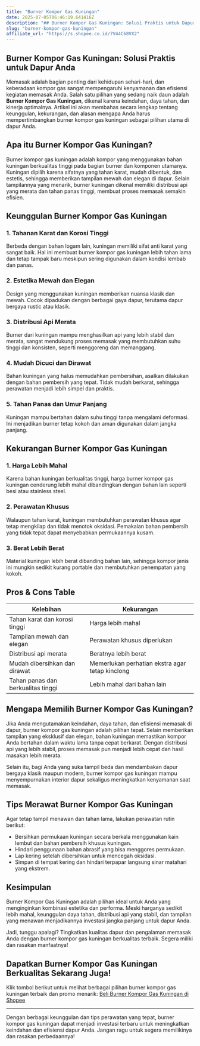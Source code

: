 ```yaml
---
title: "Burner Kompor Gas Kuningan"
date: 2025-07-05T06:46:19.641416Z
description: "## Burner Kompor Gas Kuningan: Solusi Praktis untuk Dapur Anda..."
slug: "burner-kompor-gas-kuningan"
affiliate_url: "https://s.shopee.co.id/7V44C68VX2"
---
```

## Burner Kompor Gas Kuningan: Solusi Praktis untuk Dapur Anda

Memasak adalah bagian penting dari kehidupan sehari-hari, dan keberadaan kompor gas sangat mempengaruhi kenyamanan dan efisiensi kegiatan memasak Anda. Salah satu pilihan yang sedang naik daun adalah **Burner Kompor Gas Kuningan**, dikenal karena keindahan, daya tahan, dan kinerja optimalnya. Artikel ini akan membahas secara lengkap tentang keunggulan, kekurangan, dan alasan mengapa Anda harus mempertimbangkan burner kompor gas kuningan sebagai pilihan utama di dapur Anda.

## Apa itu Burner Kompor Gas Kuningan?

Burner kompor gas kuningan adalah kompor yang menggunakan bahan kuningan berkualitas tinggi pada bagian burner dan komponen utamanya. Kuningan dipilih karena sifatnya yang tahan karat, mudah dibentuk, dan estetis, sehingga memberikan tampilan mewah dan elegan di dapur. Selain tampilannya yang menarik, burner kuningan dikenal memiliki distribusi api yang merata dan tahan panas tinggi, membuat proses memasak semakin efisien.

## Keunggulan Burner Kompor Gas Kuningan

### 1. Tahanan Karat dan Korosi Tinggi

Berbeda dengan bahan logam lain, kuningan memiliki sifat anti karat yang sangat baik. Hal ini membuat burner kompor gas kuningan lebih tahan lama dan tetap tampak baru meskipun sering digunakan dalam kondisi lembab dan panas.

### 2. Estetika Mewah dan Elegan

Design yang menggunakan kuningan memberikan nuansa klasik dan mewah. Cocok dipadukan dengan berbagai gaya dapur, terutama dapur bergaya rustic atau klasik.

### 3. Distribusi Api Merata

Burner dari kuningan mampu menghasilkan api yang lebih stabil dan merata, sangat mendukung proses memasak yang membutuhkan suhu tinggi dan konsisten, seperti menggoreng dan memanggang.

### 4. Mudah Dicuci dan Dirawat

Bahan kuningan yang halus memudahkan pembersihan, asalkan dilakukan dengan bahan pembersih yang tepat. Tidak mudah berkarat, sehingga perawatan menjadi lebih simpel dan praktis.

### 5. Tahan Panas dan Umur Panjang

Kuningan mampu bertahan dalam suhu tinggi tanpa mengalami deformasi. Ini menjadikan burner tetap kokoh dan aman digunakan dalam jangka panjang.

## Kekurangan Burner Kompor Gas Kuningan

### 1. Harga Lebih Mahal

Karena bahan kuningan berkualitas tinggi, harga burner kompor gas kuningan cenderung lebih mahal dibandingkan dengan bahan lain seperti besi atau stainless steel.

### 2. Perawatan Khusus

Walaupun tahan karat, kuningan membutuhkan perawatan khusus agar tetap mengkilap dan tidak menotok oksidasi. Pemakaian bahan pembersih yang tidak tepat dapat menyebabkan permukaannya kusam.

### 3. Berat Lebih Berat

Material kuningan lebih berat dibanding bahan lain, sehingga kompor jenis ini mungkin sedikit kurang portable dan membutuhkan penempatan yang kokoh.

## Pros & Cons Table

| Kelebihan                                   | Kekurangan                                              |
|----------------------------------------------|---------------------------------------------------------|
| Tahan karat dan korosi tinggi              | Harga lebih mahal                                    |
| Tampilan mewah dan elegan                   | Perawatan khusus diperlukan                          |
| Distribusi api merata                       | Beratnya lebih berat                                |
| Mudah dibersihkan dan dirawat               | Memerlukan perhatian ekstra agar tetap kinclong     |
| Tahan panas dan berkualitas tinggi         | Lebih mahal dari bahan lain                          |

## Mengapa Memilih Burner Kompor Gas Kuningan?

Jika Anda mengutamakan keindahan, daya tahan, dan efisiensi memasak di dapur, burner kompor gas kuningan adalah pilihan tepat. Selain memberikan tampilan yang eksklusif dan elegan, bahan kuningan memastikan kompor Anda bertahan dalam waktu lama tanpa cepat berkarat. Dengan distribusi api yang lebih stabil, proses memasak pun menjadi lebih cepat dan hasil masakan lebih merata.

Selain itu, bagi Anda yang suka tampil beda dan mendambakan dapur bergaya klasik maupun modern, burner kompor gas kuningan mampu menyempurnakan interior dapur sekaligus meningkatkan kenyamanan saat memasak.

## Tips Merawat Burner Kompor Gas Kuningan

Agar tetap tampil menawan dan tahan lama, lakukan perawatan rutin berikut:
- Bersihkan permukaan kuningan secara berkala menggunakan kain lembut dan bahan pembersih khusus kuningan.
- Hindari penggunaan bahan abrasif yang bisa menggores permukaan.
- Lap kering setelah dibersihkan untuk mencegah oksidasi.
- Simpan di tempat kering dan hindari terpapar langsung sinar matahari yang ekstrem.

## Kesimpulan

Burner Kompor Gas Kuningan adalah pilihan ideal untuk Anda yang menginginkan kombinasi estetika dan performa. Meski harganya sedikit lebih mahal, keunggulan daya tahan, distribusi api yang stabil, dan tampilan yang menawan menjadikannya investasi jangka panjang untuk dapur Anda.

Jadi, tunggu apalagi? Tingkatkan kualitas dapur dan pengalaman memasak Anda dengan burner kompor gas kuningan berkualitas terbaik. Segera miliki dan rasakan manfaatnya!

## Dapatkan Burner Kompor Gas Kuningan Berkualitas Sekarang Juga!

Klik tombol berikut untuk melihat berbagai pilihan burner kompor gas kuningan terbaik dan promo menarik: [Beli Burner Kompor Gas Kuningan di Shopee](https://s.shopee.co.id/7V44C68VX2)

---

Dengan berbagai keunggulan dan tips perawatan yang tepat, burner kompor gas kuningan dapat menjadi investasi terbaru untuk meningkatkan keindahan dan efisiensi dapur Anda. Jangan ragu untuk segera memilikinya dan rasakan perbedaannya!
